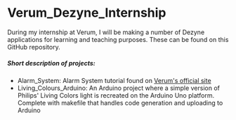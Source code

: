 # Verum_Dezyne_Internship
During my internship at Verum, I will be making a number of Dezyne applications for learning and teaching purposes. 
These can be found on this GitHub repository.

##### Short description of projects:
- Alarm_System: Alarm System tutorial found on [Verum's official site](http://www.verum.com/wp-content/uploads/2016/12/Dezyne_Introductory-Tutorial.pdf)
- Living_Colours_Arduino: An Arduino project where a simple version of Philips' Living Colors light is recreated on the Arduino Uno platform. Complete with makefile that handles code generation and uploading to Arduino
